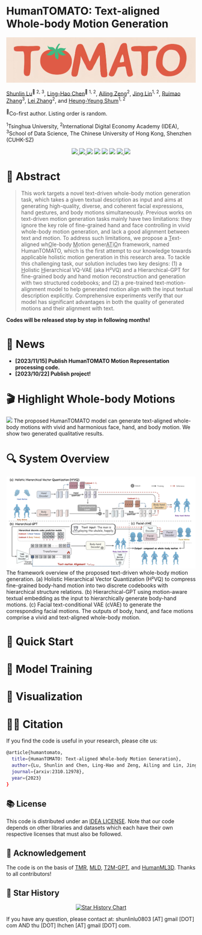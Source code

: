 # HumanTOMATO: Text-aligned Whole-body Motion Generation

![](./assets/tomato-logo.png)

[Shunlin Lu](https://shunlinlu.github.io)<sup>🍅 2, 3</sup>, [Ling-Hao Chen](https://lhchen.top)<sup>🍅 1, 2</sup>, [Ailing Zeng](https://ailingzeng.site)<sup>2</sup>, [Jing Lin](https://jinglin7.github.io)<sup>1, 2</sup>, [Ruimao Zhang](http://zhangruimao.site)<sup>3</sup>, [Lei Zhang](https://leizhang.org)<sup>2</sup>, and [Heung-Yeung Shum](https://scholar.google.com/citations?user=9akH-n8AAAAJ&hl=en)<sup>1, 2</sup>

<sup>🍅</sup>Co-first author. Listing order is random. 

<sup>1</sup>Tsinghua University, <sup>2</sup>International Digital Economy Academy (IDEA),
<sup>3</sup>School of Data Science, The Chinese University of Hong Kong, Shenzhen (CUHK-SZ)

<p align="center">
  <a href='https://arxiv.org/abs/2310.12978'>
  <img src='https://img.shields.io/badge/Arxiv-2310.12978-A42C25?style=flat&logo=arXiv&logoColor=A42C25'>
  </a> 
  <a href='https://arxiv.org/pdf/2310.12978.pdf'>
  <img src='https://img.shields.io/badge/Paper-PDF-yellow?style=flat&logo=arXiv&logoColor=yellow'>
  </a> 
  <a href='https://lhchen.top/HumanTOMATO'>
  <img src='https://img.shields.io/badge/Project-Page-%23df5b46?style=flat&logo=Google%20chrome&logoColor=%23df5b46'></a> 
  <a href='https://youtu.be/PcxUzZ1zg6o'>
  <img src='https://img.shields.io/badge/YouTube-Video-EA3323?style=flat&logo=youtube&logoColor=EA3323'></a> 
  <a href='https://www.bilibili.com/video/BV1xH4y1973x/'>
    <img src='https://img.shields.io/badge/Bilibili-Video-4EABE6?style=flat&logo=Bilibili&logoColor=4EABE6'></a>
  <a href='https://github.com/IDEA-Research/HumanTOMATO'>
  <img src='https://img.shields.io/badge/GitHub-Code-black?style=flat&logo=github&logoColor=white'></a> 
  <a href='LICENSE'>
  <img src='https://img.shields.io/badge/License-IDEA-blue.svg'>
  </a> 
  <a href="" target='_blank'>
  <img src="https://visitor-badge.laobi.icu/badge?page_id=IDEA-Research.HumanTOMATO&left_color=gray&right_color=%2342b983">
  </a> 
</p>

# 🤩 Abstract
> This work targets a novel text-driven whole-body motion generation task, which takes a given textual description as input and aims at generating high-quality, diverse, and coherent facial expressions, hand gestures, and body motions simultaneously. Previous works on text-driven motion generation tasks mainly have two limitations: they ignore the key role of fine-grained hand and face controlling in vivid whole-body motion generation, and lack a good alignment between text and motion. To address such limitations, we propose a <u>T</u>ext-aligned wh<u>O</u>le-body <u>M</u>otion gener<u>AT</u>i<u>O</u>n framework, named HumanTOMATO, which is the first attempt to our knowledge towards applicable holistic motion generation in this research area. To tackle this challenging task, our solution includes two key designs: (1) a <u>H</u>olistic <u>H</u>ierarchical VQ-VAE (aka H²VQ) and a Hierarchical-GPT for fine-grained body and hand motion reconstruction and generation with two structured codebooks; and (2) a pre-trained text-motion-alignment model to help generated motion align with the input textual description explicitly. Comprehensive experiments verify that our model has significant advantages in both the quality of generated motions and their alignment with text.


**Codes will be released step by step in following months!**


# 📢 News

- **[2023/11/15] Publish HumanTOMATO Motion Representation processing code.**
- **[2023/10/22] Publish project!**

# 🎬 Highlight Whole-body Motions

![](./assets/highlight.png)
The proposed HumanTOMATO model can generate text-aligned whole-body motions with vivid and harmonious face, hand, and body motion. We show two generated qualitative results.


# 🔍 System Overview

![](./assets/system.png)
The framework overview of the proposed text-driven whole-body motion generation. (a) Holistic Hierarchical Vector Quantization (H²VQ) to compress fine-grained body-hand motion into two discrete codebooks with hierarchical structure relations. (b) Hierarchical-GPT using motion-aware textual embedding as the input to hierarchically generate body-hand motions. (c) Facial text-conditional VAE (cVAE) to generate the corresponding facial motions. The outputs of body, hand, and face motions comprise a vivid and text-aligned whole-body motion.


# 🚀 Quick Start


# 🚅 Model Training


# 📸 Visualization


# 🤝🏼 Citation
If you find the code is useful in your research, please cite us: 
```bash
@article{humantomato,
  title={HumanTOMATO: Text-aligned Whole-body Motion Generation},
  author={Lu, Shunlin and Chen, Ling-Hao and Zeng, Ailing and Lin, Jing and Zhang, Ruimao and Zhang, Lei and Shum, Heung-Yeung},
  journal={arxiv:2310.12978},
  year={2023}
}
```

## 📚 License

This code is distributed under an [IDEA LICENSE](LICENSE). Note that our code depends on other libraries and datasets which each have their own respective licenses that must also be followed.

## 💋 Acknowledgement

The code is on the basis of [TMR](https://github.com/Mathux/TMR), [MLD](https://github.com/ChenFengYe/motion-latent-diffusion), [T2M-GPT](https://github.com/Mael-zys/T2M-GPT), and [HumanML3D](https://github.com/EricGuo5513/HumanML3D). Thanks to all contributors!

## 🌟 Star History

<p align="center">
    <a href="https://star-history.com/#IDEA-Research/HumanTOMATO&Date" target="_blank">
        <img width="500" src="https://api.star-history.com/svg?repos=IDEA-Research/HumanTOMATO&type=Date" alt="Star History Chart">
    </a>
<p>

If you have any question, please contact at: shunlinlu0803 [AT] gmail [DOT] com AND thu [DOT] lhchen [AT] gmail [DOT] com.
